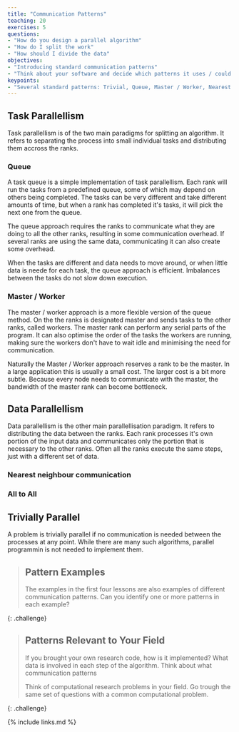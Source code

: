 ```yaml
---
title: "Communication Patterns"
teaching: 20
exercises: 5
questions:
- "How do you design a parallel algorithm"
- "How do I split the work"
- "How should I divide the data"
objectives:
- "Introducing standard communication patterns"
- "Think about your software and decide which patterns it uses / could use"
keypoints:
- "Several standard patterns: Trivial, Queue, Master / Worker, Nearest Neighbour, All-to-All"
---
```


## Task Parallellism

Task parallellism is of the two main paradigms for splitting an algorithm.
It refers to separating the process into small individual tasks and distributing
them accross the ranks.

### Queue

A task queue is a simple implementation of task parallellism.
Each rank will run the tasks from a predefined queue, some of which
may depend on others being completed.
The tasks can be very different and take different amounts of time,
but when a rank has completed it's tasks, it will pick the next one
from the queue.

The queue approach requires the ranks to communicate what they are doing to
all the other ranks, resulting in some communication overhead.
If several ranks are using the same data, communicating it can also create
some overhead.

When the tasks are different and data needs to move around, or when little data
is neede for each task, the queue approach is efficient. Imbalances between the
tasks do not slow down execution.

### Master / Worker

The master / worker approach is a more flexible version of the queue method.
On the the ranks is designated master and sends tasks to the other ranks,
called workers.
The master rank can perform any serial parts of the program.
It can also optimise the order of the tasks the workers are running, making sure
the workers don't have to wait idle and minimising the need for communication.

Naturally the Master / Worker approach reserves a rank to be the master.
In a large application this is usually a small cost.
The larger cost is a bit more subtle. Because every node needs to communicate with
the master, the bandwidth of the master rank can become bottleneck.


## Data Parallellism

Data parallellism is the other main parallellisation paradigm. It refers to distributing
the data between the ranks. Each rank processes it's own portion of the input data and
communicates only the portion that is necessary to the other ranks.
Often all the ranks execute the same steps, just with a different set of data.

### Nearest neighbour communication


### All to All


## Trivially Parallel

A problem is trivially parallel if no communication is needed between the processes at any point.
While there are many such algorithms, parallel programmin is not needed to implement them.


> ## Pattern Examples
>
> The examples in the first four lessons are also examples of different communication
> patterns. Can you identify one or more patterns in each example?
>
{: .challenge}


> ## Patterns Relevant to Your Field
>
> If you brought your own research code, how is it implemented?
> What data is involved in each step of the algorithm.
> Think about what communication patterns 
>
> Think of computational research problems in your field.
> Go trough the same set of questions with a common
> computational problem.
>
{: .challenge}


{% include links.md %}

